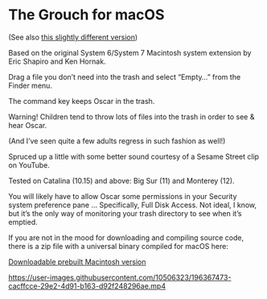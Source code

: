 # The Grouch for macOS

(See also [this slightly different version](https://github.com/charlierobin/oscar-the-grouch-version-2))

Based on the original System 6/System 7 Macintosh system extension by Eric Shapiro and Ken Hornak.

Drag a file you don’t need into the trash and select “Empty…” from the Finder menu.

The command key keeps Oscar in the trash.

Warning! Children tend to throw lots of files into the trash in order to see & hear Oscar.

(And I’ve seen quite a few adults regress in such fashion as well!)

Spruced up a little with some better sound courtesy of a Sesame Street clip on YouTube.

Tested on Catalina (10.15) and above: Big Sur (11) and Monterey (12).

You will likely have to allow Oscar some permissions in your Security system preference pane ... Specifically, Full Disk Access. Not ideal, I know, but it’s the only way of monitoring  your trash directory to see when it’s emptied.

If you are not in the mood for downloading and compiling source code, there is a zip file with a universal binary compiled for macOS here:

[Downloadable prebuilt Macintosh version](https://github.com/charlierobin/oscar-the-grouch-version-1/releases/download/v1.0.0/Oscar-the-Grouch.zip)

https://user-images.githubusercontent.com/10506323/196367473-cacffcce-29e2-4d91-b163-d92f248296ae.mp4

